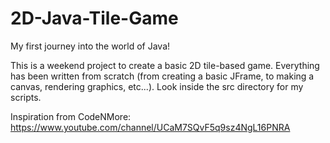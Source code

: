 # 2D-Java-Tile-Game
My first journey into the world of Java!

This is a weekend project to create a basic 2D tile-based game. Everything has been written from scratch (from creating a basic JFrame, to making a canvas, rendering graphics, etc...). Look inside the src directory for my scripts.

Inspiration from CodeNMore: https://www.youtube.com/channel/UCaM7SQvF5q9sz4NgL16PNRA
